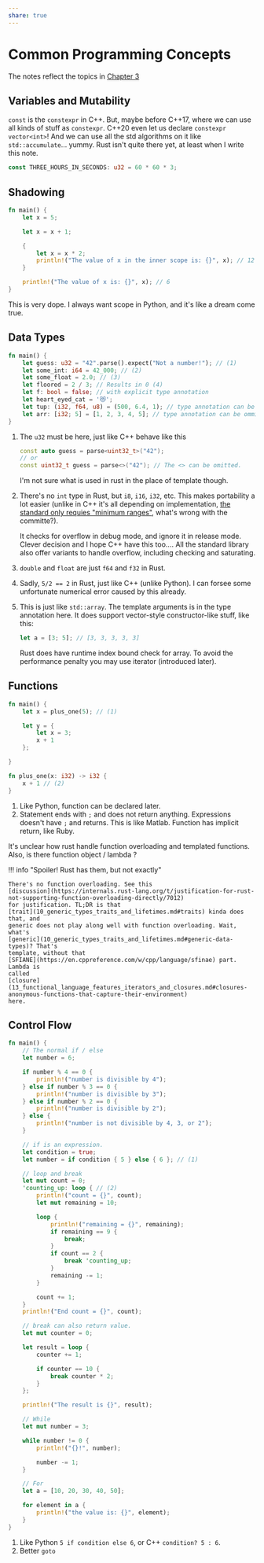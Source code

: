 ```yaml
---
share: true
---
```

# Common Programming Concepts

The notes reflect the topics in
[Chapter 3](https://doc.rust-lang.org/book/ch03-01-variables-and-mutability.html)

## Variables and Mutability

`const` is the `constexpr` in C++. But, maybe before C++17, where we can use all
kinds of stuff as `constexpr`. C++20 even let us declare
`constexpr vector<int>`! And we can use all the std algorithms on it like
`std::accumulate`... yummy. Rust isn't quite there yet, at least when I write
this note.

```rust
const THREE_HOURS_IN_SECONDS: u32 = 60 * 60 * 3;
```

## Shadowing

```rust
fn main() {
    let x = 5;

    let x = x + 1;

    {
        let x = x * 2;
        println!("The value of x in the inner scope is: {}", x); // 12
    }

    println!("The value of x is: {}", x); // 6
}
```

This is very dope. I always want scope in Python, and it's like a dream come
true.

## Data Types

```rust
fn main() {
    let guess: u32 = "42".parse().expect("Not a number!"); // (1)
    let some_int: i64 = 42_000; // (2)
    let some_float = 2.0; // (3)
    let floored = 2 / 3; // Results in 0 (4)
    let f: bool = false; // with explicit type annotation
    let heart_eyed_cat = '😻';
    let tup: (i32, f64, u8) = (500, 6.4, 1); // type annotation can be ommited
    let arr: [i32; 5] = [1, 2, 3, 4, 5]; // type annotation can be ommitted (5)
}
```

1.  The `u32` must be here, just like C++ behave like this

    ```c++
    const auto guess = parse<uint32_t>("42");
    // or
    const uint32_t guess = parse<>("42"); // The <> can be omitted.
    ```

    I'm not sure what is used in rust in the place of template though.

2.  There's no `int` type in Rust, but `i8`, `i16`, `i32`, etc. This makes
    portability a lot easier (unlike in C++ it's all depending on
    implementation,
    [the standard only requies "minimum ranges"](https://stackoverflow.com/questions/589575/what-does-the-c-standard-state-the-size-of-int-long-type-to-be),
    what's wrong with the committe?).

    It checks for overflow in debug mode, and ignore it in release mode. Clever
    decision and I hope C++ have this too.... All the standard library also
    offer variants to handle overflow, including checking and saturating.

3.  `double` and `float` are just `f64` and `f32` in Rust.

4.  Sadly, `5/2 == 2` in Rust, just like C++ (unlike Python). I can forsee some
    unfortunate numerical error caused by this already.

5.  This is just like `std::array`. The template arguments is in the type
    annotation here. It does support vector-style constructor-like stuff, like
    this:

    ```rust
    let a = [3; 5]; // [3, 3, 3, 3, 3]
    ```

    Rust does have runtime index bound check for array. To avoid the performance
    penalty you may use iterator (introduced later).

## Functions

```rust
fn main() {
    let x = plus_one(5); // (1)

    let y = {
        let x = 3;
        x + 1
    };

}

fn plus_one(x: i32) -> i32 {
    x + 1 // (2)
}

```

1.  Like Python, function can be declared later.
2.  Statement ends with `;` and does not return anything. Expressions doesn't
    have `;` and returns. This is like Matlab. Function has implicit return,
    like Ruby.

It's unclear how rust handle function overloading and templated functions. Also,
is there function object / lambda ?

!!! info "Spoiler! Rust has them, but not exactly"

    There's no function overloading. See this
    [discussion](https://internals.rust-lang.org/t/justification-for-rust-not-supporting-function-overloading-directly/7012)
    for justification. TL;DR is that
    [trait](10_generic_types_traits_and_lifetimes.md#traits) kinda does that, and
    generic does not play along well with function overloading. Wait, what's
    [generic](10_generic_types_traits_and_lifetimes.md#generic-data-types)? That's
    template, without that
    [SFIANE](https://en.cppreference.com/w/cpp/language/sfinae) part. Lambda is
    called
    [closure](13_functional_language_features_iterators_and_closures.md#closures-anonymous-functions-that-capture-their-environment)
    here.

## Control Flow

```rust
fn main() {
    // The normal if / else
    let number = 6;

    if number % 4 == 0 {
        println!("number is divisible by 4");
    } else if number % 3 == 0 {
        println!("number is divisible by 3");
    } else if number % 2 == 0 {
        println!("number is divisible by 2");
    } else {
        println!("number is not divisible by 4, 3, or 2");
    }

    // if is an expression.
    let condition = true;
    let number = if condition { 5 } else { 6 }; // (1)

    // loop and break
    let mut count = 0;
    'counting_up: loop { // (2)
        println!("count = {}", count);
        let mut remaining = 10;

        loop {
            println!("remaining = {}", remaining);
            if remaining == 9 {
                break;
            }
            if count == 2 {
                break 'counting_up;
            }
            remaining -= 1;
        }

        count += 1;
    }
    println!("End count = {}", count);

    // break can also return value.
    let mut counter = 0;

    let result = loop {
        counter += 1;

        if counter == 10 {
            break counter * 2;
        }
    };

    println!("The result is {}", result);

    // While
    let mut number = 3;

    while number != 0 {
        println!("{}!", number);

        number -= 1;
    }

    // For
    let a = [10, 20, 30, 40, 50];

    for element in a {
        println!("the value is: {}", element);
    }
}
```

1. Like Python `5 if condition else 6`, or C++ `condition? 5 : 6`.
2. Better `goto`
